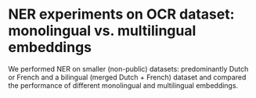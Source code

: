 # NER experiments on OCR dataset: monolingual vs. multilingual embeddings

We performed NER on smaller (non-public) datasets: predominantly Dutch or French and a bilingual (merged Dutch + French) dataset and compared the performance of different monolingual and multilingual embeddings.